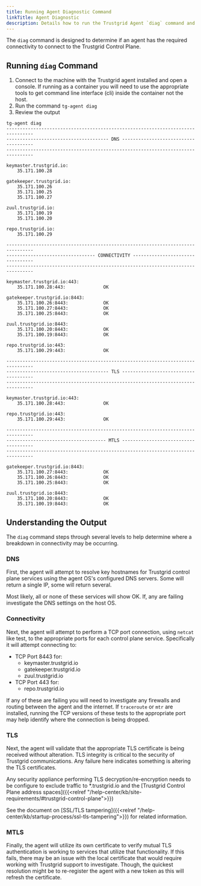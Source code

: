```yaml
---
title: Running Agent Diagnostic Command
linkTitle: Agent Diagnostic
description: Details how to run the Trustgrid Agent `diag` command and understand the output
---
```

The `diag` command is designed to determine if an agent has the required connectivity to connect to the Trustgrid Control Plane.

## Running `diag` Command
1. Connect to the machine with the Trustgrid agent installed and open a console. If running as a container you will need to use the appropriate tools to get command line interface (cli) inside the container not the host.
1. Run the command `tg-agent diag`
1. Review the output

```
tg-agent diag
--------------------------------------------------------------------------------
-------------------------------------- DNS -------------------------------------
--------------------------------------------------------------------------------

keymaster.trustgrid.io:
	35.171.100.28

gatekeeper.trustgrid.io:
	35.171.100.26
	35.171.100.25
	35.171.100.27

zuul.trustgrid.io:
	35.171.100.19
	35.171.100.20

repo.trustgrid.io:
	35.171.100.29

--------------------------------------------------------------------------------
--------------------------------- CONNECTIVITY ---------------------------------
--------------------------------------------------------------------------------

keymaster.trustgrid.io:443:
	35.171.100.28:443:              OK

gatekeeper.trustgrid.io:8443:
	35.171.100.26:8443:             OK
	35.171.100.27:8443:             OK
	35.171.100.25:8443:             OK

zuul.trustgrid.io:8443:
	35.171.100.20:8443:             OK
	35.171.100.19:8443:             OK

repo.trustgrid.io:443:
	35.171.100.29:443:              OK

--------------------------------------------------------------------------------
-------------------------------------- TLS -------------------------------------
--------------------------------------------------------------------------------

keymaster.trustgrid.io:443:
	35.171.100.28:443:              OK

repo.trustgrid.io:443:
	35.171.100.29:443:              OK

--------------------------------------------------------------------------------
------------------------------------- MTLS -------------------------------------
--------------------------------------------------------------------------------

gatekeeper.trustgrid.io:8443:
	35.171.100.27:8443:             OK
	35.171.100.26:8443:             OK
	35.171.100.25:8443:             OK

zuul.trustgrid.io:8443:
	35.171.100.20:8443:             OK
	35.171.100.19:8443:             OK
```

## Understanding the Output
The `diag` command steps through several levels to help determine where a breakdown in connectivity may be occurring.
### DNS
First, the agent will attempt to resolve key hostnames for Trustgrid control plane services using the agent OS's configured DNS servers. Some will return a single IP, some will return several.

Most likely, all or none of these services will show OK. If, any are failing investigate the DNS settings on the host OS.

### Connectivity
Next, the agent will attempt to perform a TCP port connection, using `netcat` like test, to the appropriate ports for each control plane service. Specifically it will attempt connecting to:
- TCP Port 8443 for:
    - keymaster.trustgrid.io
    - gatekeeper.trustgrid.io
    - zuul.trustgrid.io
- TCP Port 443 for:
    - repo.trustgrid.io

If any of these are failing you will need to investigate any firewalls and routing between the agent and the internet.  If `traceroute` or `mtr` are installed, running the TCP versions of these tests to the appropriate port may help identify where the connection is being dropped.

### TLS 
Next, the agent will validate that the appropriate TLS certificate is being received without alteration. TLS integrity is critical to the security of Trustgrid communications. Any failure here indicates something is altering the TLS certificates. 

Any security appliance performing TLS decryption/re-encryption needs to be configure to exclude traffic to *.trustgrid.io and the [Trustgrid Control Plane address spaces]({{<relref "/help-center/kb/site-requirements/#trustgrid-control-plane">}})

See the document on [SSL/TLS tampering]({{<relref "/help-center/kb/startup-process/ssl-tls-tampering">}}) for related information.

### MTLS
Finally, the agent will utilize its own certificate to verify mutual TLS authentication is working to services that utilize that functionality.  If this fails, there may be an issue with the local certificate that would require working with Trustgrid support to investigate. Though, the quickest resolution might be to re-register the agent with a new token as this will refresh the certificate. 